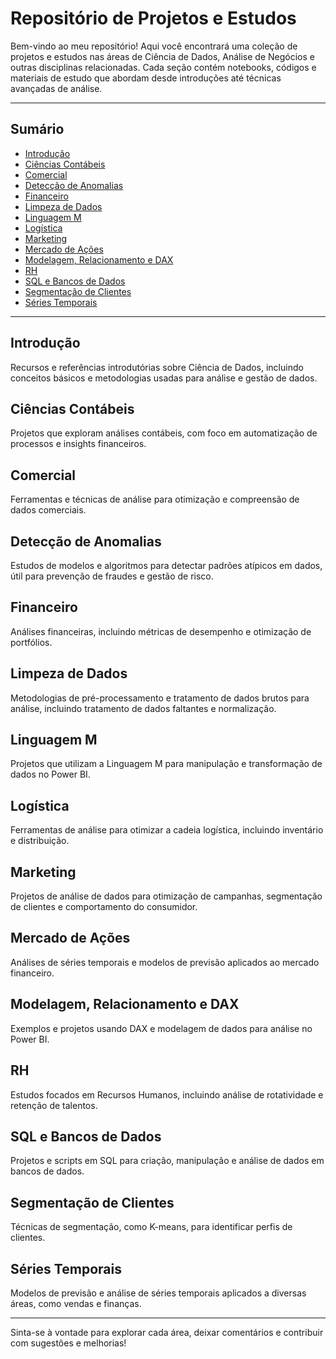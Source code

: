 # Repositório de Projetos e Estudos

Bem-vindo ao meu repositório! Aqui você encontrará uma coleção de projetos e estudos nas áreas de Ciência de Dados, Análise de Negócios e outras disciplinas relacionadas. Cada seção contém notebooks, códigos e materiais de estudo que abordam desde introduções até técnicas avançadas de análise.

---

## Sumário

- [Introdução](#introdução)
- [Ciências Contábeis](#ciências-contábeis)
- [Comercial](#comercial)
- [Detecção de Anomalias](#detecção-de-anomalias)
- [Financeiro](#financeiro)
- [Limpeza de Dados](#limpeza-de-dados)
- [Linguagem M](#linguagem-m)
- [Logística](#logística)
- [Marketing](#marketing)
- [Mercado de Ações](#mercado-de-ações)
- [Modelagem, Relacionamento e DAX](#modelagem-relacionamento-e-dax)
- [RH](#rh)
- [SQL e Bancos de Dados](#sql-e-bancos-de-dados)
- [Segmentação de Clientes](#segmentação-de-clientes)
- [Séries Temporais](#séries-temporais)

---

## Introdução
Recursos e referências introdutórias sobre Ciência de Dados, incluindo conceitos básicos e metodologias usadas para análise e gestão de dados.

## Ciências Contábeis
Projetos que exploram análises contábeis, com foco em automatização de processos e insights financeiros.

## Comercial
Ferramentas e técnicas de análise para otimização e compreensão de dados comerciais.

## Detecção de Anomalias
Estudos de modelos e algoritmos para detectar padrões atípicos em dados, útil para prevenção de fraudes e gestão de risco.

## Financeiro
Análises financeiras, incluindo métricas de desempenho e otimização de portfólios.

## Limpeza de Dados
Metodologias de pré-processamento e tratamento de dados brutos para análise, incluindo tratamento de dados faltantes e normalização.

## Linguagem M
Projetos que utilizam a Linguagem M para manipulação e transformação de dados no Power BI.

## Logística
Ferramentas de análise para otimizar a cadeia logística, incluindo inventário e distribuição.

## Marketing
Projetos de análise de dados para otimização de campanhas, segmentação de clientes e comportamento do consumidor.

## Mercado de Ações
Análises de séries temporais e modelos de previsão aplicados ao mercado financeiro.

## Modelagem, Relacionamento e DAX
Exemplos e projetos usando DAX e modelagem de dados para análise no Power BI.

## RH
Estudos focados em Recursos Humanos, incluindo análise de rotatividade e retenção de talentos.

## SQL e Bancos de Dados
Projetos e scripts em SQL para criação, manipulação e análise de dados em bancos de dados.

## Segmentação de Clientes
Técnicas de segmentação, como K-means, para identificar perfis de clientes.

## Séries Temporais
Modelos de previsão e análise de séries temporais aplicados a diversas áreas, como vendas e finanças.

---

Sinta-se à vontade para explorar cada área, deixar comentários e contribuir com sugestões e melhorias!
